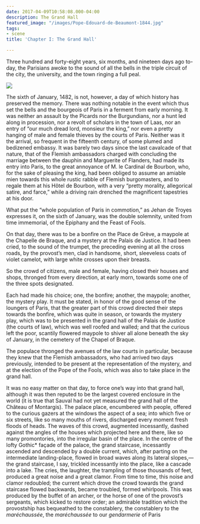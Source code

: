 ```yaml
---
date: 2017-04-09T10:58:08.000-04:00
description: The Grand Hall
featured_image: "/images/Pope-Edouard-de-Beaumont-1844.jpg"
tags:
- scene
title: 'Chapter I: The Grand Hall'

---
```

Three hundred and forty-eight years, six months, and nineteen days ago
to-day, the Parisians awoke to the sound of all the bells in the triple
circuit of the city, the university, and the town ringing a full peal.

![](/images/2019-gifsinemail.gif)

The sixth of January, 1482, is not, however, a day of which history has
preserved the memory. There was nothing notable in the event which thus
set the bells and the bourgeois of Paris in a ferment from early morning.
It was neither an assault by the Picards nor the Burgundians, nor a hunt
led along in procession, nor a revolt of scholars in the town of Laas, nor
an entry of “our much dread lord, monsieur the king,” nor even a pretty
hanging of male and female thieves by the courts of Paris. Neither was it
the arrival, so frequent in the fifteenth century, of some plumed and
bedizened embassy. It was barely two days since the last cavalcade of that
nature, that of the Flemish ambassadors charged with concluding the
marriage between the dauphin and Marguerite of Flanders, had made its
entry into Paris, to the great annoyance of M. le Cardinal de Bourbon,
who, for the sake of pleasing the king, had been obliged to assume an
amiable mien towards this whole rustic rabble of Flemish burgomasters, and
to regale them at his Hôtel de Bourbon, with a very “pretty morality,
allegorical satire, and farce,” while a driving rain drenched the
magnificent tapestries at his door.

What put the “whole population of Paris in commotion,” as Jehan de Troyes
expresses it, on the sixth of January, was the double solemnity, united
from time immemorial, of the Epiphany and the Feast of Fools.

On that day, there was to be a bonfire on the Place de Grève, a maypole at
the Chapelle de Braque, and a mystery at the Palais de Justice. It had
been cried, to the sound of the trumpet, the preceding evening at all the
cross roads, by the provost’s men, clad in handsome, short, sleeveless
coats of violet camelot, with large white crosses upon their breasts.

So the crowd of citizens, male and female, having closed their houses and
shops, thronged from every direction, at early morn, towards some one of
the three spots designated.

Each had made his choice; one, the bonfire; another, the maypole; another,
the mystery play. It must be stated, in honor of the good sense of the
loungers of Paris, that the greater part of this crowd directed their
steps towards the bonfire, which was quite in season, or towards the
mystery play, which was to be presented in the grand hall of the Palais de
Justice (the courts of law), which was well roofed and walled; and that
the curious left the poor, scantily flowered maypole to shiver all alone
beneath the sky of January, in the cemetery of the Chapel of Braque.

The populace thronged the avenues of the law courts in particular, because
they knew that the Flemish ambassadors, who had arrived two days
previously, intended to be present at the representation of the mystery,
and at the election of the Pope of the Fools, which was also to take place
in the grand hall.

It was no easy matter on that day, to force one’s way into that grand hall, although it was then reputed to be the largest covered enclosure in the world (it is true that Sauval had not yet measured the grand hall of the Château of Montargis). The palace place, encumbered with people, offered to the curious gazers at the windows the aspect of a sea; into which five or six streets, like so many mouths of rivers, discharged every moment fresh floods of heads. The waves of this crowd, augmented incessantly, dashed against the angles of the houses which projected here and there, like so many promontories, into the irregular basin of the place. In the centre of the lofty Gothic* façade of the palace, the grand staircase, incessantly ascended and descended by a double current, which, after parting on the intermediate landing-place, flowed in broad waves along its lateral slopes,—the grand staircase, I say, trickled incessantly into the place, like a cascade into a lake. The cries, the laughter, the trampling of those thousands of feet, produced a great noise and a great clamor. From time to time, this noise and clamor redoubled; the current which drove the crowd towards the grand staircase flowed backwards, became troubled, formed whirlpools. This was produced by the buffet of an archer, or the horse of one of the provost’s sergeants, which kicked to restore order; an admirable tradition which the provostship has bequeathed to the constablery, the constablery to the _maréchaussée_, the _maréchaussée_ to our _gendarmerie_ of Paris